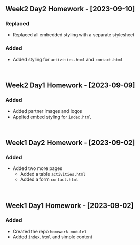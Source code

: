 ## Week2 Day2 Homework - [2023-09-10]
### Replaced
- Replaced all embedded styling with a separate stylesheet

### Added
- Added styling for `activities.html` and `contact.html`

<br>

## Week2 Day1 Homework - [2023-09-09]
### Added
- Added partner images and logos
- Applied embed styling for `index.html`

<br>

## Week1 Day2 Homework - [2023-09-02]
### Added
- Added two more pages
    - Added a table `activities.html`
    - Added a form `contact.html`

<br>

## Week1 Day1 Homework - [2023-09-02]
### Added
- Created the repo `homework-module1`
- Added `index.html` and simple content
